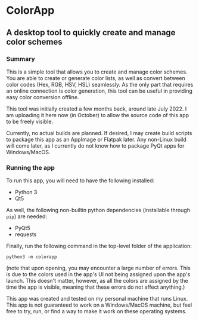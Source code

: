  
# ColorApp

## A desktop tool to quickly create and manage color schemes

### Summary

This is a simple tool that allows you to create and manage color schemes. You are able to create or generate color lists, as well as convert between color codes (Hex, RGB, HSV, HSL) seamlessly. As the only part that requires an online connection is color generation, this tool can be useful in providing easy color conversion offline.

This tool was initially created a few months back, around late July 2022. I am uploading it here now (in October) to allow the source code of this app to be freely visible.

Currently, no actual builds are planned. If desired, I may create build scripts to package this app as an AppImage or Flatpak later. Any non-Linux build will come later, as I currently do not know how to package PyQt apps for Windows/MacOS.



### Running the app

To run this app, you will need to have the following installed:

- Python 3
- Qt5

As well, the following non-builtin python dependencies (installable through `pip`) are needed:

- PyQt5
- requests

Finally, run the following command in the top-level folder of the application:

```
python3 -m colorapp
```

(note that upon opening, you may encounter a large number of errors. This is due to the colors used in the app's UI not being assigned upon the app's launch. This doesn't matter, however, as all the colors are assigned by the time the app is visible, meaning that these errors do not affect anything.)

This app was created and tested on my personal machine that runs Linux. This app is not guaranteed to work on a Windows/MacOS machine, but feel free to try, run, or find a way to make it work on these operating systems.
